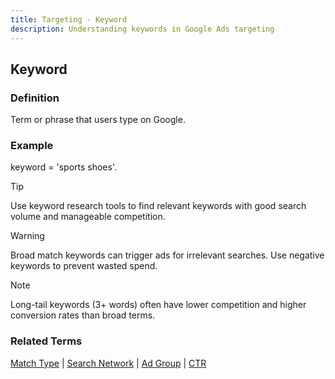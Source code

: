 ```yaml
---
title: Targeting - Keyword
description: Understanding keywords in Google Ads targeting
---
```


## Keyword

### Definition
Term or phrase that users type on Google.

### Example
keyword = 'sports shoes'.

> [!TIP]
> Use keyword research tools to find relevant keywords with good search volume and manageable competition.

> [!WARNING]
> Broad match keywords can trigger ads for irrelevant searches. Use negative keywords to prevent wasted spend.

> [!NOTE]
> Long-tail keywords (3+ words) often have lower competition and higher conversion rates than broad terms.

### Related Terms
[Match Type](/targeting/match-type) | [Search Network](/formats-networks/search-network) | [Ad Group](/structure/ad-group) | [CTR](/metrics/ctr)